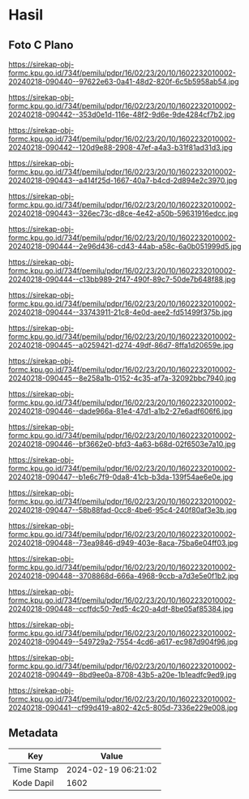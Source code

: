 # Hasil

## Foto C Plano

https://sirekap-obj-formc.kpu.go.id/734f/pemilu/pdpr/16/02/23/20/10/1602232010002-20240218-090440--97622e63-0a41-48d2-820f-6c5b5958ab54.jpg

https://sirekap-obj-formc.kpu.go.id/734f/pemilu/pdpr/16/02/23/20/10/1602232010002-20240218-090442--353d0e1d-116e-48f2-9d6e-9de4284cf7b2.jpg

https://sirekap-obj-formc.kpu.go.id/734f/pemilu/pdpr/16/02/23/20/10/1602232010002-20240218-090442--120d9e88-2908-47ef-a4a3-b31f81ad31d3.jpg

https://sirekap-obj-formc.kpu.go.id/734f/pemilu/pdpr/16/02/23/20/10/1602232010002-20240218-090443--a414f25d-1667-40a7-b4cd-2d894e2c3970.jpg

https://sirekap-obj-formc.kpu.go.id/734f/pemilu/pdpr/16/02/23/20/10/1602232010002-20240218-090443--326ec73c-d8ce-4e42-a50b-59631916edcc.jpg

https://sirekap-obj-formc.kpu.go.id/734f/pemilu/pdpr/16/02/23/20/10/1602232010002-20240218-090444--2e96d436-cd43-44ab-a58c-6a0b051999d5.jpg

https://sirekap-obj-formc.kpu.go.id/734f/pemilu/pdpr/16/02/23/20/10/1602232010002-20240218-090444--c13bb989-2f47-490f-89c7-50de7b648f88.jpg

https://sirekap-obj-formc.kpu.go.id/734f/pemilu/pdpr/16/02/23/20/10/1602232010002-20240218-090444--33743911-21c8-4e0d-aee2-fd51499f375b.jpg

https://sirekap-obj-formc.kpu.go.id/734f/pemilu/pdpr/16/02/23/20/10/1602232010002-20240218-090445--a0259421-d274-49df-86d7-8ffa1d20659e.jpg

https://sirekap-obj-formc.kpu.go.id/734f/pemilu/pdpr/16/02/23/20/10/1602232010002-20240218-090445--8e258a1b-0152-4c35-af7a-32092bbc7940.jpg

https://sirekap-obj-formc.kpu.go.id/734f/pemilu/pdpr/16/02/23/20/10/1602232010002-20240218-090446--dade966a-81e4-47d1-a1b2-27e6adf606f6.jpg

https://sirekap-obj-formc.kpu.go.id/734f/pemilu/pdpr/16/02/23/20/10/1602232010002-20240218-090446--bf3662e0-bfd3-4a63-b68d-02f6503e7a10.jpg

https://sirekap-obj-formc.kpu.go.id/734f/pemilu/pdpr/16/02/23/20/10/1602232010002-20240218-090447--b1e6c7f9-0da8-41cb-b3da-139f54ae6e0e.jpg

https://sirekap-obj-formc.kpu.go.id/734f/pemilu/pdpr/16/02/23/20/10/1602232010002-20240218-090447--58b88fad-0cc8-4be6-95c4-240f80af3e3b.jpg

https://sirekap-obj-formc.kpu.go.id/734f/pemilu/pdpr/16/02/23/20/10/1602232010002-20240218-090448--73ea9846-d949-403e-8aca-75ba6e04ff03.jpg

https://sirekap-obj-formc.kpu.go.id/734f/pemilu/pdpr/16/02/23/20/10/1602232010002-20240218-090448--3708868d-666a-4968-9ccb-a7d3e5e0f1b2.jpg

https://sirekap-obj-formc.kpu.go.id/734f/pemilu/pdpr/16/02/23/20/10/1602232010002-20240218-090448--ccffdc50-7ed5-4c20-a4df-8be05af85384.jpg

https://sirekap-obj-formc.kpu.go.id/734f/pemilu/pdpr/16/02/23/20/10/1602232010002-20240218-090449--549729a2-7554-4cd6-a617-ec987d904f96.jpg

https://sirekap-obj-formc.kpu.go.id/734f/pemilu/pdpr/16/02/23/20/10/1602232010002-20240218-090449--8bd9ee0a-8708-43b5-a20e-1b1eadfc9ed9.jpg

https://sirekap-obj-formc.kpu.go.id/734f/pemilu/pdpr/16/02/23/20/10/1602232010002-20240218-090441--cf99d419-a802-42c5-805d-7336e229e008.jpg


## Metadata

| Key        | Value               |
| ---------- | ------------------- |
| Time Stamp | 2024-02-19 06:21:02 |
| Kode Dapil | 1602                |



